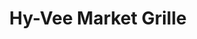 ---
layout: place
title: Hy-Vee Market Grille
permalink: /minnesota/shakopee/hy-vee-market-grille.html
stateAbbr: MN
stateName: Minnesota
cityName: Shakopee
seo:
  type: restaurant
  links: >-
    https://www.hy-vee.com/pages/mealtime?utm_source=google&utm_medium=organic&utm_campaign=gmb-listing
place_id: ChIJC-BR-IoQ9ocRM91S1V6i6Uc
photos:
  - name: >-
      places/ChIJC-BR-IoQ9ocRM91S1V6i6Uc/photos/AeeoHcING1rxYQkqnvkg4A8crULcRIowaNsOQ3mMO4YtAMfLUSzL6PZS-U0unYknJBJ4mxljEKxAiWcRAYFEk_L6oRmW-5RmQ7jZXe3wizAS31vCXSH0RciTvySkDnwjqZfioBlKhsaj-vjhMbE77ut9dGFWax3hsP-83cAFLkgv6Hx1B4YEXxZjpRY8E2kNvgN5wNg9h4491I5zuaOYjgL32LADtAzimkEOKK8a3rT7nB_c-YJcanE_iqxOKARwHb7x1Awf7X9hhPZC-fuRPS7lf6ZscL2860B6WyeP8OLUcWuGO1jum7U-GbH0YUMr8sSv9lZTMB5r-Ndt7zJmZeABE3Uhfy1vZmN4whCk4qh2yvJsN5uh9P7jiUupLhXI7pjKlKPMYEZ-Nc03XM8wyoCdN_rsLquPY5E5EpDBxScH0HalQsfH
    widthPx: 4656
    heightPx: 2218
    authorAttributions:
      - displayName: Daniel Picard
        uri: https://maps.google.com/maps/contrib/107978386769799733868
        photoUri: >-
          https://lh3.googleusercontent.com/a-/ALV-UjU2rMcC0Tffvz7eo98VyCg1PMitSBcyRaDcTkwqjHy8Z5otSd4BEQ=s100-p-k-no-mo
    flagContentUri: >-
      https://www.google.com/local/imagery/report/?cb_client=maps_api_places.places_api&image_key=!1e10!2sCIHM0ogKEICAgICMhsOXzwE&hl=en-US
    googleMapsUri: >-
      https://www.google.com/maps/place//data=!3m4!1e2!3m2!1sCIHM0ogKEICAgICMhsOXzwE!2e10!4m2!3m1!1s0x87f6108af851e00b:0x47e9a25ed552dd33
  - name: >-
      places/ChIJC-BR-IoQ9ocRM91S1V6i6Uc/photos/AeeoHcI2KVpHAYD7aLvYH8GtpeWP0Jo-dBjj0s4JWFmPY0qvju_YC3mzS1UukCZ2egfyO4FWOaJHL74fSmyPBb_eD3PD2T1vyH27acpbDx81Peif-tzMjtG3upT-qB8xfviuTEqJZEA4qxXcgIZ0WuhCIfRlt8-3ZIiU9uoyXpU12AqA58GdEhT4MCBY9bT7kCmJKu4jWtHxoVZrOq-YXvkfsvovJfDkCjYqZ6_29vsYovyk5YuYp4w_VW2iSpNVn3mMHppFpEsZtH24HpSs118JdHJUEFPa1Jy4ERMWr-ZlcePBFKMsz_xDIviCe_MLV5-Rqkv8Jdaii12kAV4ncYbmC42eIEmnxYGHcE6HExoRP2J5KcJZqJZftqA85xKsRT41mIZ3yU7TCNEJ4iPB6P-qxjLw2dC7ULfxdrefn_fjx4pJ_g
    widthPx: 1905
    heightPx: 1905
    authorAttributions:
      - displayName: Brian Gens
        uri: https://maps.google.com/maps/contrib/102215200912520752555
        photoUri: >-
          https://lh3.googleusercontent.com/a-/ALV-UjWA0V5wNWAfJrFIjToVG5kWYlzOYSLwdyyKnvStBmJTSRo_lgjC3w=s100-p-k-no-mo
    flagContentUri: >-
      https://www.google.com/local/imagery/report/?cb_client=maps_api_places.places_api&image_key=!1e10!2sCIHM0ogKEICAgIDE-pTkWw&hl=en-US
    googleMapsUri: >-
      https://www.google.com/maps/place//data=!3m4!1e2!3m2!1sCIHM0ogKEICAgIDE-pTkWw!2e10!4m2!3m1!1s0x87f6108af851e00b:0x47e9a25ed552dd33
  - name: >-
      places/ChIJC-BR-IoQ9ocRM91S1V6i6Uc/photos/AeeoHcKwPV0XQ2Xdk-GboE8-DLPxuSiqcnChRKdYmm1cbVLkJowBDlhmccVeZGiWcN2RWmLX4D5B9oqjeVJGASYB-srFIXbzeLR6ZqW_Iw91eqAXTdv1kBXX-H9iLFVTsc2mhZMLfwlVU3ToUVAa29Dv3D1zn5pmobG7zgUOnbMmY8adAOaJ6lAiCNUN7AzwLgWYxisLtFIOHSy9OlXiIzTmHKkzfE2ON7okzIE0yOW3TA9rMtU_px9BtWr-Yh38uM9tAxNgpVQOzTVGNRN1yRxp4Bfg0tMimd9J9b9CFBi1KiC64fsWG2EH1CySGEqMa4i0U3WQBgW4Gu8nmuqSY3QBDIWdfwDPI7xy7Xt_2KIrhfF1oQY74CoMfepwETwYi7fEUzqzQLUqfGEoUClcHf0xX-kbDgVn5r3l5jFy6RKh4p6AwQ
    widthPx: 4032
    heightPx: 3024
    authorAttributions:
      - displayName: Tana
        uri: https://maps.google.com/maps/contrib/106063210162967682194
        photoUri: >-
          https://lh3.googleusercontent.com/a-/ALV-UjXXf7rlCQPRUxULAb3L03jW-VUIVAiyCRSTwssek18ty6Og3YXN=s100-p-k-no-mo
    flagContentUri: >-
      https://www.google.com/local/imagery/report/?cb_client=maps_api_places.places_api&image_key=!1e10!2sCIHM0ogKEICAgICkpu6-fA&hl=en-US
    googleMapsUri: >-
      https://www.google.com/maps/place//data=!3m4!1e2!3m2!1sCIHM0ogKEICAgICkpu6-fA!2e10!4m2!3m1!1s0x87f6108af851e00b:0x47e9a25ed552dd33
  - name: >-
      places/ChIJC-BR-IoQ9ocRM91S1V6i6Uc/photos/AeeoHcJwbWs1ngoYlcqGx1cCqWCEXQvrK-7nw05AA-H8YKDGlP6TxUd-8jt9oRaiVB7DVL-iC0brOc4HAqjEQtaN6cE2pLKzasz5jO5QR_vBQrSJvdSkkUG_gk5_n-R-WaxyPX5NaHSq5kBvkpxJy4uDiT7YzfGVvy0huYwRYUWAbNBRcHeIx8d2EmwHxhmKkc5ox75uSb7zBh5JvYFap1FdOAnf7FuesU2wTKtQgaUmkmfjUMHzYU4JhRYipnCzWL82l3h01dLKoGnweNEYgDnJ4MwksrsaGIWqei4QgCssT2K_BVASDZfS4UGERpPEl2ZEgVC5IND4xDC76-qosNVR0O5_6OsD-grIaq-SdbKQ7RHI2Zig_isO_aoCRExQBVfqNcJvbalawMb3U_VC9jWzUOKbxmDl8H71W8SgyWw
    widthPx: 4656
    heightPx: 2218
    authorAttributions:
      - displayName: Daniel Picard
        uri: https://maps.google.com/maps/contrib/107978386769799733868
        photoUri: >-
          https://lh3.googleusercontent.com/a-/ALV-UjU2rMcC0Tffvz7eo98VyCg1PMitSBcyRaDcTkwqjHy8Z5otSd4BEQ=s100-p-k-no-mo
    flagContentUri: >-
      https://www.google.com/local/imagery/report/?cb_client=maps_api_places.places_api&image_key=!1e10!2sCIHM0ogKEICAgICMht4c&hl=en-US
    googleMapsUri: >-
      https://www.google.com/maps/place//data=!3m4!1e2!3m2!1sCIHM0ogKEICAgICMht4c!2e10!4m2!3m1!1s0x87f6108af851e00b:0x47e9a25ed552dd33
  - name: >-
      places/ChIJC-BR-IoQ9ocRM91S1V6i6Uc/photos/AeeoHcI3m7nkyHsJ5ZMvpytODUXYb1LT0yxmRlFavgNtQT1Nn4jzfG6moKpUML3MQBT9vRS6R7cHBhgZNxCwlc4LzjPFDlAmFZRdQOw8lNRuyb0C1CRHaA4gSCz1O5dU4d6ecDCmR27IP1cCk1Ki8PWVKfr33WkBIIwK8RAZa-2AR3aR4BcvJhZJQY-ZAvuKO2QTuhv1P9LRZqAbX9pbUqdz9sBaTrg1RsTYM67IVftp_0UWkYV6Z70qkcl1v61_Vf1AvFcdCMyn3VvJeYjkPLk1c9rZK3rzq7VBj7Q2CL_UnRqw6PjC6oikcOYdaItQYTOTZdvRK0NVrjUPjC1GiFHCp19LDEZKkYsTVGWEoKtCvnVMXJrtg67Spn0YdclIxhxF9ixR0wuR-lG3EWhHLgWI6_N68fHp9lv-ld7dFUM3Q7Q
    widthPx: 4032
    heightPx: 3024
    authorAttributions:
      - displayName: Angel Babilonia
        uri: https://maps.google.com/maps/contrib/104443485835573227604
        photoUri: >-
          https://lh3.googleusercontent.com/a-/ALV-UjViOyamZ82SRGhslduY_mJhotrfCyig6dtxH77OqdEmGnt516KJ=s100-p-k-no-mo
    flagContentUri: >-
      https://www.google.com/local/imagery/report/?cb_client=maps_api_places.places_api&image_key=!1e10!2sCIHM0ogKEICAgICsiLXQEg&hl=en-US
    googleMapsUri: >-
      https://www.google.com/maps/place//data=!3m4!1e2!3m2!1sCIHM0ogKEICAgICsiLXQEg!2e10!4m2!3m1!1s0x87f6108af851e00b:0x47e9a25ed552dd33
  - name: >-
      places/ChIJC-BR-IoQ9ocRM91S1V6i6Uc/photos/AeeoHcIB2rJd6CAWQi-4JTdwu2PIuX2RvBGcXW2TNgTumA-BxXZec_J2fdJg3whr0RVbkFJQ8fDCNLjdZ1aeg9BM7dAokYSaZcp7U8gEuj-mEtqkzYZqqjWgNxTgQ7ZJi6i-31bsZGB8_-hQnUheso38LTgnxtgq3Ttgz-ApUDpD6NLkDKCJzGdBPZSdTbfBsAEYVQmaS7NH4816xVq91mWlg2F-8dPOCIUz0VasTpLirUICf7AJByVcUWnoMki8sh7-kRfpZCjju1EDXgG5euKMIfGuM7SVEwObwiyz_dlkPySky9u9JyRqwGM02eGpne0A_d9t6HroDWIPQk16mKQ6ydgWCrDk-lVtH-iwp3aNLkVUvImeUmlySsa4c6eFJ9W3bPXvT7x0NI8UJMTRGEYfbULhQNyJD78LgcsAfpv_UtRgJ0U
    widthPx: 1072
    heightPx: 617
    authorAttributions:
      - displayName: Norman H
        uri: https://maps.google.com/maps/contrib/116720718893407812841
        photoUri: >-
          https://lh3.googleusercontent.com/a/ACg8ocIFuP7STZ8_xN38newLdL3ys7b88pKzCzU9_fZB6FTKFPKkTg=s100-p-k-no-mo
    flagContentUri: >-
      https://www.google.com/local/imagery/report/?cb_client=maps_api_places.places_api&image_key=!1e10!2sCIHM0ogKEICAgICkqb-PmwE&hl=en-US
    googleMapsUri: >-
      https://www.google.com/maps/place//data=!3m4!1e2!3m2!1sCIHM0ogKEICAgICkqb-PmwE!2e10!4m2!3m1!1s0x87f6108af851e00b:0x47e9a25ed552dd33
  - name: >-
      places/ChIJC-BR-IoQ9ocRM91S1V6i6Uc/photos/AeeoHcLYU6lbakcrKYKAq-Dg7dzHzhVfoHs1hFg7QD8L3K8rwCi2uMo8cwm9XPyBSl59tKyyGQ56D9og5f7QIMCIvP94J32trqzsh9c9PWclcrJexsOKATAt9RU3WXVfKiHAw38r1cYFmbOijawafeqv8OP8koNg6BzCz_mhNCuHmOpuCnAjJF8j0asyz57hYVGKXWTDKJCWceFRqJWeJqYD39v0SXrQqGlF6gz2YL_sn5w9DtzuRZxKBs4dafTeNhTT8bXqRwecyDQm8kM7wic4Dr-8SNyMUFNXvRPukUBeMxMsAT2BXPH3QJU_9o-CyB9zNcgMt9FYXyPEDUmsG3YgDC0LlFAc3fzM3MsZjoQxG5Pu4syYh4jJARyYsfIsz0iwYLtLeBFoXe373IjEo7pfmq0SwrkUZoHOAxtAtjlmsskjmQPu
    widthPx: 2218
    heightPx: 4656
    authorAttributions:
      - displayName: Daniel Picard
        uri: https://maps.google.com/maps/contrib/107978386769799733868
        photoUri: >-
          https://lh3.googleusercontent.com/a-/ALV-UjU2rMcC0Tffvz7eo98VyCg1PMitSBcyRaDcTkwqjHy8Z5otSd4BEQ=s100-p-k-no-mo
    flagContentUri: >-
      https://www.google.com/local/imagery/report/?cb_client=maps_api_places.places_api&image_key=!1e10!2sCIHM0ogKEICAgICMhsPXkAE&hl=en-US
    googleMapsUri: >-
      https://www.google.com/maps/place//data=!3m4!1e2!3m2!1sCIHM0ogKEICAgICMhsPXkAE!2e10!4m2!3m1!1s0x87f6108af851e00b:0x47e9a25ed552dd33
  - name: >-
      places/ChIJC-BR-IoQ9ocRM91S1V6i6Uc/photos/AeeoHcLtuN-YbaWEOnhokU2QiLdOVbiXCSfEHZSIAcNM03Bwmcf8_wQRxhRB6COW3D40bqzddoBHK1eWJg2WuVSdYgxjLy1si4hdLvMfpE81oORS0jsG_Bbxnevv-8moV5iILFfLIZwkTIRTWo76wBiNYShogzHKLTtXTc_STvH_SH9eZKUGcL3jFJ0fC7-LE3_Jl2cet2tb6eibppO3IbacKTlWgayF-TP4Y1rBmYSKzouStHYHVBxrjTCrfFklf34M6Co4KqVkYv-xLlXEGIwMpFhL05sk06C_odpW41JM-BTFKNHot1aPC3SSlYmQXYTtOeTHx2H2kaCc9j2vrOpOe-vgUKAUKZjyf0TIpAAkT1IxTpuUvd1Jg5q8KMIocedFZMXqnwnLT1JSz_j8rJbGAqYeIRv9WlSxQDr-T3MD8o3xl60Y
    widthPx: 3024
    heightPx: 3024
    authorAttributions:
      - displayName: Shakopee Chamber and Visitors Bureau
        uri: https://maps.google.com/maps/contrib/110072333248705832645
        photoUri: >-
          https://lh3.googleusercontent.com/a-/ALV-UjVYtWyvH0uN6Hh9EhjOV_fvET1LVH53PCp2DeksbJMHlIm3XPne1A=s100-p-k-no-mo
    flagContentUri: >-
      https://www.google.com/local/imagery/report/?cb_client=maps_api_places.places_api&image_key=!1e10!2sCIHM0ogKEICAgID4pInA2AE&hl=en-US
    googleMapsUri: >-
      https://www.google.com/maps/place//data=!3m4!1e2!3m2!1sCIHM0ogKEICAgID4pInA2AE!2e10!4m2!3m1!1s0x87f6108af851e00b:0x47e9a25ed552dd33
  - name: >-
      places/ChIJC-BR-IoQ9ocRM91S1V6i6Uc/photos/AeeoHcK1CZmK9kTiGZOH0P_UKmsaPt58z0wa3GmJ_-iooC7EyCmqgqudmlSDGe6n5QAjrax9tcdUGiLwIG80IXo9jW4_rd2ZU2xFFbhIw_XAI50u3MlIy590k3-DOydX7waj6Fjq0J8nG-aY9FBw_Si52vyXm9chW3PQEiJ4_xZM5RmQUfmdwwkSTulwXtrKr_3O31qsAp81R5onz7IXo17YLt5WnHpJq3o3DX4ETJqqhveN1GR0iWYh_2b0HujuSkJe8Cwui4m7aG4n1R691LZ3nJ1PsGDABaHLNHHmLCcjXY5r50IK2Srd1KkLBOMps16qms7BQG4Bu7d3ALQfVCLMy_OGLvBNevEyH6Vk0nJIt7ServoUxtdggSCCSaqnnll5zrV7XmlAa-qOah_WRIm1s4TjxID6Gl0qNGRY6t0dRXA
    widthPx: 4032
    heightPx: 3024
    authorAttributions:
      - displayName: Angel Babilonia
        uri: https://maps.google.com/maps/contrib/104443485835573227604
        photoUri: >-
          https://lh3.googleusercontent.com/a-/ALV-UjViOyamZ82SRGhslduY_mJhotrfCyig6dtxH77OqdEmGnt516KJ=s100-p-k-no-mo
    flagContentUri: >-
      https://www.google.com/local/imagery/report/?cb_client=maps_api_places.places_api&image_key=!1e10!2sCIHM0ogKEICAgICsiLXkOQ&hl=en-US
    googleMapsUri: >-
      https://www.google.com/maps/place//data=!3m4!1e2!3m2!1sCIHM0ogKEICAgICsiLXkOQ!2e10!4m2!3m1!1s0x87f6108af851e00b:0x47e9a25ed552dd33
  - name: >-
      places/ChIJC-BR-IoQ9ocRM91S1V6i6Uc/photos/AeeoHcK_Ffq2RBQWsUZBuX5YA1i33ltQBxBubAvvhNM7i24NsgOerQf5NNT3zMbySyQnyikDUCyNrgjaEfxYquWe_xrqJY0Q0OKQETgj57gdOGqPB6Eqc4EGSVOE6havp6tCokp0yMzyXEzct-M6fTJ7CdBhwQ1YHGSxwBEh8bZ7JkLzfUSN83-knDHiRFYO_nTe606Z3zXYH_QsyPL4HfEDTlhW1LPfrXnI7ZDKodB86e19rUN4cPUOJx-KLeUkpiIR92ipSEoLKYRGjv_V0s-Im7cA8rW1MgBmJV0O2xrWb26_6Edkvkl5wj8Wepvfk7qbRPDT1YWVFsc8rXcJcxm9sP5OEk9XWDYz27LOX0qJsYZ9ClFHAT-HywxYsi0dwPS8KpMh_bOqXME_HZ3kqP3MKWoeKibo8yLMdSs0REsyvGA
    widthPx: 4032
    heightPx: 3024
    authorAttributions:
      - displayName: Tayler Cates
        uri: https://maps.google.com/maps/contrib/105027080557047947426
        photoUri: >-
          https://lh3.googleusercontent.com/a/ACg8ocK6ZnQ57F9_zFCz1v0finXA0L-uYvw6GvVXwNT7uxhFe50obK3J=s100-p-k-no-mo
    flagContentUri: >-
      https://www.google.com/local/imagery/report/?cb_client=maps_api_places.places_api&image_key=!1e10!2sCIHM0ogKEICAgIDskersVw&hl=en-US
    googleMapsUri: >-
      https://www.google.com/maps/place//data=!3m4!1e2!3m2!1sCIHM0ogKEICAgIDskersVw!2e10!4m2!3m1!1s0x87f6108af851e00b:0x47e9a25ed552dd33
address: 1451 Adams St S, Shakopee, MN 55379, USA
street: 1451 Adams St S
city: Shakopee
state: MN
zip: '55379'
country: USA
neighborhood: null
latitude: '44.778750'
longitude: '-93.538234'
accessibility_options:
  wheelchairAccessibleParking: true
  wheelchairAccessibleEntrance: true
  wheelchairAccessibleRestroom: true
  wheelchairAccessibleSeating: true
business_status: OPERATIONAL
name: Hy-Vee Market Grille
google_maps_links:
  directionsUri: >-
    https://www.google.com/maps/dir//''/data=!4m7!4m6!1m1!4e2!1m2!1m1!1s0x87f6108af851e00b:0x47e9a25ed552dd33!3e0
  placeUri: https://maps.google.com/?cid=5181851374456069427
  writeAReviewUri: >-
    https://www.google.com/maps/place//data=!4m3!3m2!1s0x87f6108af851e00b:0x47e9a25ed552dd33!12e1
  reviewsUri: >-
    https://www.google.com/maps/place//data=!4m4!3m3!1s0x87f6108af851e00b:0x47e9a25ed552dd33!9m1!1b1
  photosUri: >-
    https://www.google.com/maps/place//data=!4m3!3m2!1s0x87f6108af851e00b:0x47e9a25ed552dd33!10e5
primary_type: Bar & Grill
opening_hours:
  openNow: false
  periods:
    - open:
        day: 0
        hour: 6
        minute: 0
      close:
        day: 0
        hour: 14
        minute: 0
    - open:
        day: 1
        hour: 6
        minute: 0
      close:
        day: 1
        hour: 14
        minute: 0
    - open:
        day: 2
        hour: 6
        minute: 0
      close:
        day: 2
        hour: 14
        minute: 0
    - open:
        day: 3
        hour: 6
        minute: 0
      close:
        day: 3
        hour: 14
        minute: 0
    - open:
        day: 4
        hour: 6
        minute: 0
      close:
        day: 4
        hour: 14
        minute: 0
    - open:
        day: 5
        hour: 6
        minute: 0
      close:
        day: 5
        hour: 14
        minute: 0
    - open:
        day: 6
        hour: 6
        minute: 0
      close:
        day: 6
        hour: 14
        minute: 0
  weekdayDescriptions:
    - 'Monday: 6:00 AM – 2:00 PM'
    - 'Tuesday: 6:00 AM – 2:00 PM'
    - 'Wednesday: 6:00 AM – 2:00 PM'
    - 'Thursday: 6:00 AM – 2:00 PM'
    - 'Friday: 6:00 AM – 2:00 PM'
    - 'Saturday: 6:00 AM – 2:00 PM'
    - 'Sunday: 6:00 AM – 2:00 PM'
  nextOpenTime: '2025-05-04T11:00:00Z'
secondary_opening_hours:
  regular:
    weekdayDescriptions: null
    type: null
  current:
    weekdayDescriptions: null
    type: null
phone: (952) 403-1532
price_level: PRICE_LEVEL_MODERATE
price_range: $10 &ndash; $20
rating: '4.1'
rating_count: 273
website: >-
  https://www.hy-vee.com/pages/mealtime?utm_source=google&utm_medium=organic&utm_campaign=gmb-listing
description: >-
  About Hy-Vee Market Grille in Shakopee, MN$$$Hy-Vee Market Grille in Shakopee,
  MN, offers a welcoming spot for casual dining within a bustling grocery store
  setting, featuring traditional American favorites and enjoyable happy hours.
  This bar and grill stands out with its accessible features, including
  wheelchair-friendly parking, entrances, restrooms, and seating, making it easy
  for everyone to enjoy a relaxed meal. Patrons can savor moderately priced
  options ranging from $10 to $20, perfect for everyday lunches or quick bites
  in a convenient location. The spot operates daily from early morning until
  early afternoon, providing a straightforward menu that highlights comforting
  dishes in a laid-back atmosphere. With its integration into a larger shopping
  experience, it's an ideal stop for those seeking reliable American cuisine
  near everyday errands.
generative_summary: >-
  About Hy-Vee Market Grille in Shakopee, MN$$$Hy-Vee Market Grille in Shakopee,
  MN, offers a welcoming spot for casual dining within a bustling grocery store
  setting, featuring traditional American favorites and enjoyable happy hours.
  This bar and grill stands out with its accessible features, including
  wheelchair-friendly parking, entrances, restrooms, and seating, making it easy
  for everyone to enjoy a relaxed meal. Patrons can savor moderately priced
  options ranging from $10 to $20, perfect for everyday lunches or quick bites
  in a convenient location. The spot operates daily from early morning until
  early afternoon, providing a straightforward menu that highlights comforting
  dishes in a laid-back atmosphere. With its integration into a larger shopping
  experience, it's an ideal stop for those seeking reliable American cuisine
  near everyday errands.
generative_disclosure: Summarized by AI using the Grok-3-Mini model.
reviews: null
review_summary: >-
  What Visitors Are Sharing$$$Feedback from guests at this spot often highlights
  the solid value and tasty American dishes, with many appreciating the friendly
  service and cozy vibe that make it a go-to for casual meals. People frequently
  note the happy hours as a fun addition, adding to the overall enjoyable
  experience without any major complaints. While some mention portions could be
  more generous, the general consensus leans positive, praising the
  affordability and quick service that keeps things light and satisfying.
  Overall, it's seen as a dependable choice for families or groups looking for
  straightforward dining, earning its solid rating through consistent quality.
  If you're in the area for a bite, this place delivers a reliably pleasant
  outing that leaves visitors coming back for more.
review_disclosure: Summarized by AI using the Grok-3-Mini model.
parking_options: null
payment_options: null
allow_dogs: null
curbside_pickup: null
delivery: null
dine_in: null
good_for_children: null
good_for_groups: null
good_for_sports: null
live_music: null
menu_for_children: null
outdoor_seating: null
reservable: null
restroom: null
serves_beer: null
serves_breakfast: null
serves_brunch: null
serves_cocktails: null
serves_coffee: null
serves_dinner: null
serves_dessert: null
serves_lunch: null
serves_vegetarian_food: null
serves_wine: null
takeout: null
update_category: enterprise
places_description: null

---